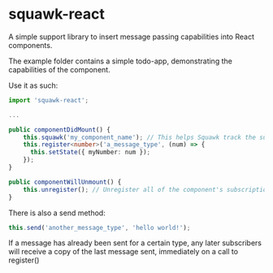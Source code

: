 # squawk-react
A simple support library to insert message passing capabilities into React components.

The example folder contains a simple todo-app, demonstrating the capabilities of the component.

Use it as such:
```typescript
import 'squawk-react';

...

public componentDidMount() {
    this.squawk('my_component_name'); // This helps Squawk track the subscriber
    this.register<number>('a_message_type', (num) => {
      this.setState({ myNumber: num });
    });
}

public componentWillUnmount() {
    this.unregister(); // Unregister all of the component's subscriptions
}
```

There is also a send method:
```typescript
this.send('another_message_type', 'hello world!');
```

If a message has already been sent for a certain type, any later subscribers will receive a copy of the last message sent, immediately
on a call to register()
